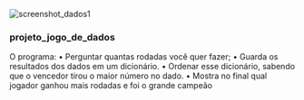 ![screenshot_dados1](https://user-images.githubusercontent.com/57806160/123541238-ce495a00-d719-11eb-934c-66a090ee29c8.jpg)
### projeto_jogo_de_dados

O programa:
  • Perguntar quantas rodadas você quer fazer; 
  • Guarda os resultados dos dados em um dicionário. 
  • Ordenar esse dicionário, sabendo que o vencedor tirou o maior número no dado.
  • Mostra  no  final  qual  jogador  ganhou  mais  rodadas  e  foi  o  grande campeão
